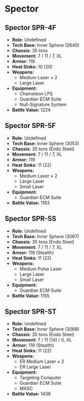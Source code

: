 # Spector
## Spector SPR-4F
- **Role:** Undefined
- **Tech Base:** Inner Sphere (2640)
- **Chassis:** 35 tons
- **Movement:** 7 / 11 / 7, XL
- **Armor:** 119
- **Heat Sinks:** 10 (20)
- **Weapons:**
  - Medium Laser × 2
  - Large Laser
- **Equipment:**
  - Chameleon LPS
  - Guardian ECM Suite
  - Null-Signature System
- **Battle Value:** 1224

## Spector SPR-5F
- **Role:** Undefined
- **Tech Base:** Inner Sphere (3053)
- **Chassis:** 35 tons (Endo Steel)
- **Movement:** 7 / 11 / 7, XL
- **Armor:** 119
- **Heat Sinks:** 11 (22)
- **Weapons:**
  - Medium Laser × 2
  - Large Laser
  - Small Laser
- **Equipment:**
  - Guardian ECM Suite
- **Battle Value:** 1183

## Spector SPR-5S
- **Role:** Undefined
- **Tech Base:** Inner Sphere (3067)
- **Chassis:** 35 tons (Endo Steel)
- **Movement:** 7 / 11 / 7, XL
- **Armor:** 119 (Stealth)
- **Heat Sinks:** 11 (22)
- **Weapons:**
  - Medium Pulse Laser
  - Large Laser
  - Small Laser
- **Equipment:**
  - Guardian ECM Suite
- **Battle Value:** 1155

## Spector SPR-ST
- **Role:** Undefined
- **Tech Base:** Inner Sphere (3068)
- **Chassis:** 35 tons (Endo Steel)
- **Movement:** 7 / 11 (14) / 0, XL
- **Armor:** 119 (Stealth)
- **Heat Sinks:** 11 (22)
- **Weapons:**
  - ER Medium Laser × 2
  - ER Large Laser
- **Equipment:**
  - Targeting Computer
  - Guardian ECM Suite
  - MASC
- **Battle Value:** 1438

